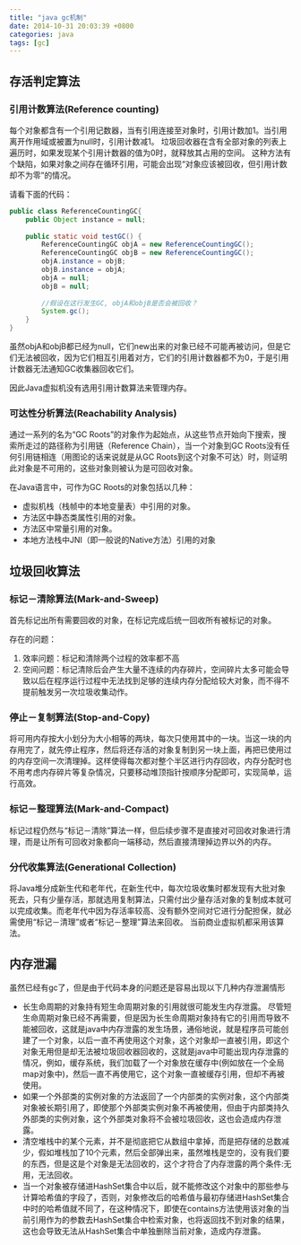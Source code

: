 ```yaml
---
title: "java gc机制"
date: 2014-10-31 20:03:39 +0800
categories: java
tags: [gc]
---
```


## 存活判定算法

### 引用计数算法(Reference counting)
每个对象都含有一个引用记数器，当有引用连接至对象时，引用计数加1。当引用离开作用域或被置为null时，引用计数减1。
垃圾回收器在含有全部对象的列表上遍历时，如果发现某个引用计数器的值为0时，就释放其占用的空间。
这种方法有个缺陷，如果对象之间存在循环引用，可能会出现“对象应该被回收，但引用计数却不为零”的情况。

请看下面的代码：

``` java
public class ReferenceCountingGC{
	public Object instance = null;
	
	public static void testGC() {
		ReferenceCountingGC objA = new ReferenceCountingGC();
		ReferenceCountingGC objB = new ReferenceCountingGC();
		objA.instance = objB;
		objB.instance = objA;
		objA = null;
		objB = null;
		
		//假设在这行发生GC, objA和objB是否会被回收？
		System.gc();
	}
}
```

<!-- more -->
虽然objA和objB都已经为null，它们new出来的对象已经不可能再被访问，但是它们无法被回收，因为它们相互引用着对方，它们的引用计数器都不为0，于是引用计数器无法通知GC收集器回收它们。

因此Java虚拟机没有选用引用计数算法来管理内存。

### 可达性分析算法(Reachability Analysis)
通过一系列的名为“GC Roots”的对象作为起始点，从这些节点开始向下搜索，搜索所走过的路径称为引用链（Reference Chain），当一个对象到GC Roots没有任何引用链相连（用图论的话来说就是从GC Roots到这个对象不可达）时，则证明此对象是不可用的，这些对象则被认为是可回收对象。

在Java语言中，可作为GC Roots的对象包括以几种：

* 虚拟机栈（栈帧中的本地变量表）中引用的对象。
* 方法区中静态类属性引用的对象。
* 方法区中常量引用的对象。
* 本地方法栈中JNI（即一般说的Native方法）引用的对象

## 垃圾回收算法

### 标记－清除算法(Mark-and-Sweep)
首先标记出所有需要回收的对象，在标记完成后统一回收所有被标记的对象。

存在的问题：

1. 效率问题：标记和清除两个过程的效率都不高
2. 空间问题：标记清除后会产生大量不连续的内存碎片，空间碎片太多可能会导致以后在程序运行过程中无法找到足够的连续内存分配给较大对象，而不得不提前触发另一次垃圾收集动作。

### 停止－复制算法(Stop-and-Copy)
将可用内存按大小划分为大小相等的两块，每次只使用其中的一块。当这一块的内存用完了，就先停止程序，然后将还存活的对象复制到另一块上面，再把已使用过的内存空间一次清理掉。这样使得每次都对整个半区进行内存回收，内存分配时也不用考虑内存碎片等复杂情况，只要移动堆顶指针按顺序分配即可，实现简单，运行高效。

### 标记－整理算法(Mark-and-Compact)
标记过程仍然与“标记－清除”算法一样，但后续步骤不是直接对可回收对象进行清理，而是让所有可回收对象都向一端移动，然后直接清理掉边界以外的内存。

### 分代收集算法(Generational Collection)
将Java堆分成新生代和老年代，在新生代中，每次垃圾收集时都发现有大批对象死去，只有少量存活，那就选用复制算法，只需付出少量存活对象的复制成本就可以完成收集。而老年代中因为存活率较高、没有额外空间对它进行分配担保，就必需使用“标记－清理”或者“标记－整理”算法来回收。
当前商业虚拟机都采用该算法。

## 内存泄漏
虽然已经有gc了，但是由于代码本身的问题还是容易出现以下几种内存泄漏情形

* 长生命周期的对象持有短生命周期对象的引用就很可能发生内存泄露。
尽管短生命周期对象已经不再需要，但是因为长生命周期对象持有它的引用而导致不能被回收，这就是java中内存泄露的发生场景，通俗地说，就是程序员可能创建了一个对象，以后一直不再使用这个对象，这个对象却一直被引用，即这个对象无用但是却无法被垃圾回收器回收的，这就是java中可能出现内存泄露的情况，例如，缓存系统，我们加载了一个对象放在缓存中(例如放在一个全局map对象中)，然后一直不再使用它，这个对象一直被缓存引用，但却不再被使用。
* 如果一个外部类的实例对象的方法返回了一个内部类的实例对象，这个内部类对象被长期引用了，即使那个外部类实例对象不再被使用，但由于内部类持久外部类的实例对象，这个外部类对象将不会被垃圾回收，这也会造成内存泄露。
* 清空堆栈中的某个元素，并不是彻底把它从数组中拿掉，而是把存储的总数减少，假如堆栈加了10个元素，然后全部弹出来，虽然堆栈是空的，没有我们要的东西，但是这是个对象是无法回收的，这个才符合了内存泄露的两个条件:无用，无法回收。
* 当一个对象被存储进HashSet集合中以后，就不能修改这个对象中的那些参与计算哈希值的字段了，否则，对象修改后的哈希值与最初存储进HashSet集合中时的哈希值就不同了，在这种情况下，即使在contains方法使用该对象的当前引用作为的参数去HashSet集合中检索对象，也将返回找不到对象的结果，这也会导致无法从HashSet集合中单独删除当前对象，造成内存泄露。
